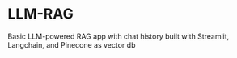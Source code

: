# LLM-RAG
Basic LLM-powered RAG app with chat history built with Streamlit, Langchain, and Pinecone as vector db
